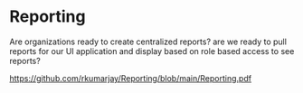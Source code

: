 # Reporting
Are organizations ready to create centralized reports? are we ready to pull reports for our UI application and display based on role based access to see reports?


https://github.com/rkumarjay/Reporting/blob/main/Reporting.pdf
